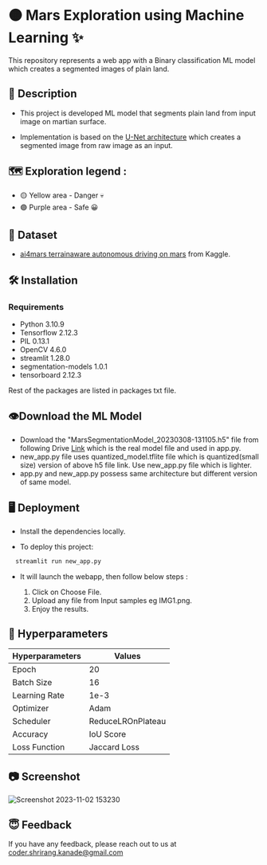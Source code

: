 
# 🟠 Mars Exploration using Machine Learning ✨

This repository represents a web app with a Binary classification ML model which creates a segmented images of plain land.





## 📄 Description
* This project is developed ML model that segments plain land from input image on martian surface.

* Implementation is based on the [U-Net architecture](https://lmb.informatik.uni-freiburg.de/people/ronneber/u-net/u-net-architecture.png) which creates a segmented image from raw image as an input.

## 🗺️ Exploration legend : 
* 🟡 Yellow area - Danger 💀
* 🟣 Purple area - Safe 😀
## 📁 Dataset 

* [ ai4mars terrainaware autonomous driving on mars](https://www.kaggle.com/datasets/yash92328/ai4mars-terrainaware-autonomous-driving-on-mars) from Kaggle.


## 🛠 Installation

### Requirements
- Python                    3.10.9 
- Tensorflow                   2.12.3
- PIL               0.13.1 
- OpenCV 4.6.0  
- streamlit                    1.28.0 
- segmentation-models   1.0.1
- tensorboard  2.12.3

Rest of the packages are listed in packages txt file.
## 👁Download the ML Model 
- Download the "MarsSegmentationModel_20230308-131105.h5" file from following Drive [Link](https://drive.google.com/file/d/1j1dx9Rt3uuKMQNy4CobIwzwUZVnKevQk/view?usp=sharing) which is the real model file and used in app.py.
- new_app.py file uses quantized_model.tflite file which is quantized(small size) version of above h5 file link. Use new_app.py file which is lighter.
- app.py and new_app.py possess same architecture but different version of same model.


## 🖥 Deployment
- Install the dependencies locally.

- To deploy this project:

```bash
  streamlit run new_app.py
```

- It will launch the webapp, then follow below steps :

  1. Click on Choose File.
  2. Upload any file from Input samples eg IMG1.png.
  3. Enjoy the results.


## 🧠 Hyperparameters

| Hyperparameters             | Values                                                              |
| ----------------- | ------------------------------------------------------------------ |
| Epoch  | 20  |
| Batch Size | 16|
| Learning Rate | 1e-3|
| Optimizer | Adam |
| Scheduler | ReduceLROnPlateau |
| Accuracy | IoU Score|
| Loss Function | Jaccard Loss|






## 📷 Screenshot
![Screenshot 2023-11-02 153230](https://github.com/ShrirangKanade/ML-for-mars-exploartion/assets/110344056/b1c70d8b-e97c-4d37-82ca-5c8a5361c07d)


## 😇 Feedback

If you have any feedback, please reach out to us at coder.shrirang.kanade@gmail.com


